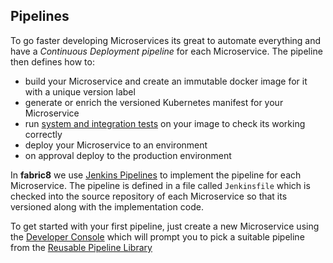 ## Pipelines

To go faster  developing Microservices its great to automate everything and have a _Continuous Deployment pipeline_ for each Microservice. The pipeline then defines how to:

* build your Microservice and create an immutable docker image for it with a unique version label
* generate or enrich the versioned Kubernetes manifest for your Microservice
* run [system and integration tests](../testing.html) on your image to check its working correctly
* deploy your Microservice to an environment
* on approval deploy to the production environment

In **fabric8** we use [Jenkins Pipelines](https://jenkins.io/) to implement the pipeline for each Microservice. The pipeline is defined in a file called `Jenkinsfile` which is checked into the source repository of each Microservice so that its versioned along with the implementation code.

To get started with your first pipeline, just create a new Microservice using the [Developer Console](console.html) which will prompt you to pick a suitable
pipeline from the [Reusable Pipeline Library](../jenkinsWorkflowLibrary.html)